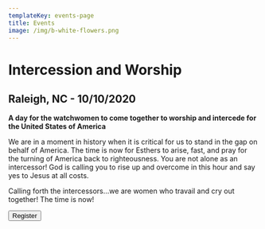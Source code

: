 ```yaml
---
templateKey: events-page
title: Events
image: /img/b-white-flowers.png
---
```

# **Intercession and Worship**

## Raleigh, NC - 10/10/2020

**A day for the watchwomen to come together to worship and intercede for the United States of America**

We are in a moment in history when it is critical for us to stand in the gap on behalf of America. The time is now for Esthers to arise, fast, and pray for the turning of America back to righteousness. You are not alone as an intercessor! God is calling you to rise up and overcome in this hour and say yes to Jesus at all costs.

Calling forth the intercessors...we are women who travail and cry out together! The time is now!

<button class="btn is-pulled-right" onclick="document.location='https://givebutter.com/EA-Raliegh-1010'">Register</button>
